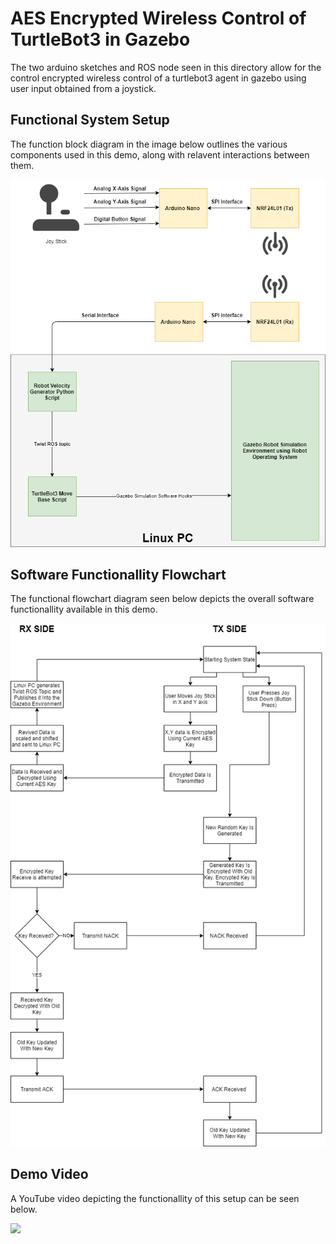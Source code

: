 # AES Encrypted Wireless Control of TurtleBot3 in Gazebo
The two arduino sketches and ROS node seen in this directory allow for the control encrypted wireless control of a turtlebot3 agent in gazebo using user input obtained from a joystick.

## Functional System Setup
The function block diagram in the image below outlines the various components used in this demo, along with relavent interactions between them.

![Functional System Setup](../docs/photos/WirelessROSControlSetup.png)

## Software Functionallity Flowchart
The functional flowchart diagram seen below depicts the overall software functionallity available in this demo.

![Software Functionallity Flowchart](../docs/photos/WirelessROSControlProcess.png)

## Demo Video
A YouTube video depicting the functionallity of this setup can be seen below.

[![](http://img.youtube.com/vi/PZtwYhTJY84/0.jpg)](http://www.youtube.com/watch?v=PZtwYhTJY84 "AES Encrypted Wireless ROS Control Demo")
